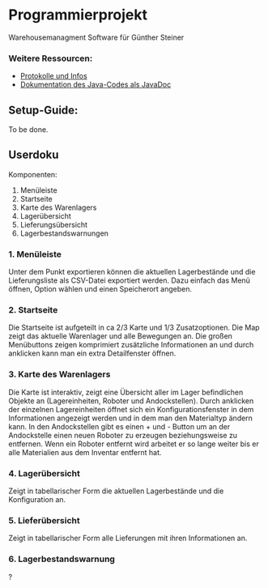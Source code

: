 # Programmierprojekt

Warehousemanagment Software für Günther Steiner

### Weitere Ressourcen:
* [Protokolle und Infos](https://github.com/maxmoehl/WarehouseManagment/wiki)
* [Dokumentation des Java-Codes als JavaDoc](https://maxmoehl.github.io/)

## Setup-Guide:
To be done.

## Userdoku
Komponenten:
1. Menüleiste
2. Startseite
3. Karte des Warenlagers
4. Lagerübersicht
5. Lieferungsübersicht
6. Lagerbestandswarnungen

### 1. Menüleiste
Unter dem Punkt exportieren können die aktuellen Lagerbestände und die Lieferungsliste als CSV-Datei exportiert werden. Dazu einfach das Menü öffnen, Option wählen und einen Speicherort angeben.

### 2. Startseite
Die Startseite ist aufgeteilt in ca 2/3 Karte und 1/3 Zusatzoptionen. Die Map zeigt das aktuelle Warenlager und alle Bewegungen an. Die großen Menübuttons zeigen komprimiert zusätzliche Informationen an und durch anklicken kann man ein extra Detailfenster öffnen.

### 3. Karte des Warenlagers
Die Karte ist interaktiv, zeigt eine Übersicht aller im Lager befindlichen Objekte an (Lagereinheiten, Roboter und Andockstellen). Durch anklicken der einzelnen Lagereinheiten öffnet sich ein Konfigurationsfenster in dem Informationen angezeigt werden und in dem man den Materialtyp ändern kann. In den Andockstellen gibt es einen + und - Button um an der Andockstelle einen neuen Roboter zu erzeugen beziehungsweise zu entfernen. Wenn ein Roboter entfernt wird arbeitet er so lange weiter bis er alle Materialien aus dem Inventar entfernt hat.

### 4. Lagerübersicht
Zeigt in tabellarischer Form die aktuellen Lagerbestände und die Konfiguration an.

### 5. Lieferübersicht
Zeigt in tabellarischer Form alle Lieferungen mit ihren Informationen an.

### 6. Lagerbestandswarnung
?
